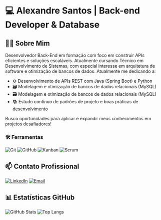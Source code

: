 # 💻 Alexandre Santos | Back-end Developer & Database

## 👨‍💻 Sobre Mim
Desenvolvedor Back-End em formação com foco em construir APIs eficientes e soluções escaláveis. Atualmente cursando Técnico em Desenvolvimento de Sistemas, com especial interesse em arquitetura de software e otimização de bancos de dados.
Atualmente me dedicando a:
  - ⚙️ Desenvolvimento de APIs REST com Java (Spring Boot) e Python
  - 🗃️ Modelagem e otimização de bancos de dados relacionais (MySQL)
  - 🗃️ Modelagem e otimização de bancos de dados relacionais (MySQL)
  - 📚 Estudo contínuo de padrões de projeto e boas práticas de desenvolvimento

Busco oportunidades para aplicar e expandir meus conhecimentos em projetos desafiadores!

### 🛠️ Ferramentas
![Git](https://img.shields.io/badge/Git-F05032?style=for-the-badge&logo=git&logoColor=white)
![GitHub](https://img.shields.io/badge/GitHub-181717?style=for-the-badge&logo=github&logoColor=white)
![Kanban](https://img.shields.io/badge/Kanban-31A8FF?style=for-the-badge&logo=kanban&logoColor=white)
![Scrum](https://img.shields.io/badge/Scrum-6DB33F?style=for-the-badge&logo=scrumalliance&logoColor=white)

## 📫 Contato Profissional

[![LinkedIn](https://img.shields.io/badge/Alexandre_Santos-0077B5?style=for-the-badge&logo=linkedin&logoColor=white)](https://www.linkedin.com/in/alexandre-santana-santos/)
[![Email](https://img.shields.io/badge/alexandre.santana2201@gmail.com-D14836?style=for-the-badge&logo=gmail&logoColor=white)](mailto:alexandre.santana2201@gmail.com)

## 📊 Estatísticas GitHub

![GitHub Stats](https://github-readme-stats.vercel.app/api?username=alexsant22&show_icons=true&count_private=true&theme=github_dark)
![Top Langs](https://github-readme-stats.vercel.app/api/top-langs/?username=alexsant22&layout=compact&theme=github_dark&hide=CSS&langs_count=6)
